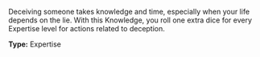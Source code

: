 Deceiving someone takes knowledge and time, especially when your life depends on the lie. With this Knowledge, you roll one extra dice for every Expertise level for actions related to deception.

__Type:__ Expertise